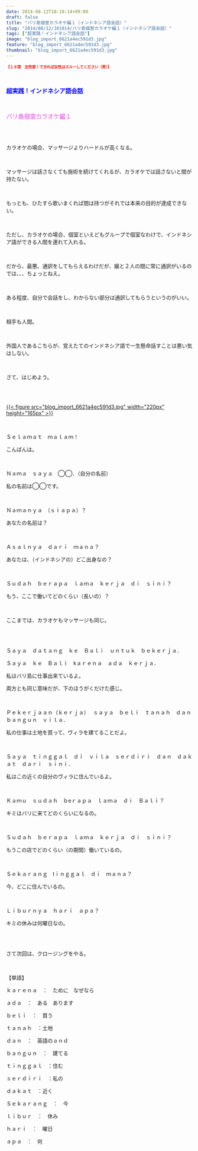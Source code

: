 ```yaml
---
date: 2014-08-12T10:10:14+09:00
draft: false
title: "バリ島個室カラオケ編１（インドネシア語会話）"
slug: "2014/08/12/101014/バリ島個室カラオケ編１（インドネシア語会話）"
tags: ["超実践！インドネシア語会話"]
image: "blog_import_6621a4ec591d3.jpg"
feature: "blog_import_6621a4ec591d3.jpg"
thumbnail: "blog_import_6621a4ec591d3.jpg"
---
```

<p><strong><font color="#ff0000" size="1">【１８禁　女性禁！できれば女性はスルーしてください（笑）】</font></strong></p><p><br/></p><p><font color="#0000ff" size="3"><strong>超実践！インドネシア語会話</strong></font></p><p><br/></p><p><font color="#ee82ee" size="3"><strong>バリ島個室カラオケ編１</strong></font></p><br/><br/><p>カラオケの場合、マッサージよりハードルが高くなる。</p><br/><p>マッサージは話さなくても施術を続けてくれるが、カラオケでは話さないと間が持たない。</p><br/><p>もっとも、ひたすら歌いまくれば間は持つがそれでは本来の目的が達成できない。</p><br/><p>ただし、カラオケの場合、個室といえどもグループで個室なわけで、インドネシア語ができる人間を連れて入れる。</p><br/><p>だから、最悪、通訳をしてもらえるわけだが、嬢と２人の間に常に通訳がいるのでは、、、ちょっとねえ。</p><br/><p>ある程度、自分で会話をし、わからない部分は通訳してもらうというのがいい。</p><br/><p>相手も人間。</p><br/><p>外国人であるこちらが、覚えたてのインドネシア語で一生懸命話すことは悪い気はしない。</p><br/><p>さて、はじめよう。</p><br/><p><br/><a href="blog_import_6621a4eda6ec3.jpg">{{< figure src="blog_import_6621a4ec591d3.jpg" width="220px" height="165px" >}}</a> <br/></p><p><br/></p><p>Ｓｅｌａｍａｔ　ｍａｌａｍ！</p><p>こんばんは。</p><br/><p>Ｎａｍａ　ｓａｙａ　◯◯．（自分の名前）</p><p>私の名前は◯◯です。</p><br/><p>Ｎａｍａｎｙａ　（ｓｉａｐａ）？</p><p>あなたの名前は？</p><br/><p>Ａｓａｌｎｙａ　ｄａｒｉ　ｍａｎａ？</p><p>あなたは、（インドネシアの）どこ出身なの？</p><br/><p>Ｓｕｄａｈ　ｂｅｒａｐａ　ｌａｍａ　ｋｅｒｊａ　ｄｉ　ｓｉｎｉ？</p><p>もう、ここで働いてどのくらい（長いの）？</p><br/><p>ここまでは、カラオケもマッサージも同じ。</p><br/><br/><p>Ｓａｙａ　ｄａｔａｎｇ　ｋｅ　Ｂａｌｉ　ｕｎｔｕｋ　ｂｅｋｅｒｊａ．</p><p>Ｓａｙａ　ｋｅ　Ｂａｌｉ　kａｒｅｎａ　ａｄａ　ｋｅｒｊａ．</p><p>私はバリ島に仕事出来ているよ。</p><p>両方とも同じ意味だが、下のほうがくだけた感じ。</p><br/><p>Ｐｅｋｅｒｊａａｎ（ｋｅｒｊａ）　 ｓａｙａ　ｂｅｌｉ　ｔａｎａｈ　ｄａｎ　ｂａｎｇｕｎ　ｖｉｌａ．</p><p>私の仕事は土地を買って、ヴィラを建てることだよ。</p><br/><p>Ｓａｙａ　ｔｉｎｇｇａｌ　ｄｉ　ｖｉｌａ　ｓｅｒｄｉｒｉ　ｄａｎ　ｄａｋａｔ　ｄａｒｉ　ｓｉｎｉ．</p><p>私はこの近くの自分のヴィラに住んでいるよ。</p><br/><p>Ｋａｍｕ　ｓｕｄａｈ　ｂeｒａｐａ　ｌａｍａ　ｄｉ　Ｂａｌｉ？</p><p>キミはバリに来てどのくらいになるの。</p><br/><p>Ｓｕｄａｈ　ｂｅｒａｐａ　ｌａｍａ　ｋｅｒｊａ　ｄｉ　ｓｉｎｉ？</p><p>もうこの店でどのくらい（の期間）働いているの。</p><br/><p>Ｓｅｋａｒａｎｇ　tｉｎｇｇａｌ　ｄｉ　ｍａｎａ？</p><p>今、どこに住んでいるの。</p><br/><p>Ｌｉｂｕｒｎｙａ　ｈａｒｉ　ａｐａ？　 </p><p>キミの休みは何曜日なの。</p><br/><br/><p>さて次回は、クロージングをやる。</p><br/><p>【単語】</p><p>ｋａｒｅｎａ　：　ために　なぜなら</p><p>ａｄａ　：　ある　あります</p><p>ｂｅｌｉ　：　買う</p><p>ｔａｎａｈ　：土地</p><p>ｄａｎ　：　英語のａｎｄ</p><p>ｂａｎｇｕｎ　：　建てる</p><p>ｔｉｎｇｇａｌ　：住む</p><p>ｓｅｒｄｉｒｉ　：私の</p><p>ｄａｋａｔ　：近く</p><p>Ｓｅｋａｒａｎｇ　：　今</p><p>ｌｉｂｕｒ　：　休み</p><p>ｈａｒｉ　：　曜日</p><p>ａｐａ　：　何</p><br/><br/><br/><br/>


